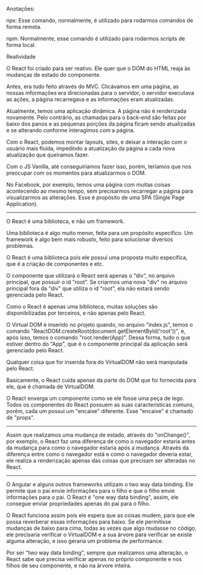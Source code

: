 Anotações:

npx: Esse comando, normalmente, é utilizado para rodarmos comandos de forma remota.

npm: Normalmente, esse comando é utilizado para rodarmos scripts de forma local.

Reatividade

O React foi criado para ser reativo. Ele quer que o DOM do HTML reaja às mudanças de estado do componente.

Antes, era tudo feito através do MVC. Clicávamos em uma página, as nossas informações era direcionadas para o servidor, o servidor executava as ações, a página recarregava e as informações eram atualizadas.

Atualmente, temos uma aplicação dinâmica. A página não é renderizada novamente. Pelo contrário, as chamadas para o back-end são feitas por baixo dos panos e as pequenas porções da página ficam sendo atualizadas e se alterando conforme interagimos com a página.

Com o React, podemos montar layouts, sites, e deixar a interação com o usuário mais fluída, impedindo a atualização da página a cada nova atualização que queiramos fazer.

Com o JS Vanilla, até conseguiriamos fazer isso, porém, teríamos que nos preocupar com os momentos para atualizarmos o DOM.

No Facebook, por exemplo, temos uma página com muitas coisas acontecendo ao mesmo tempo, sem precisarmos recarregar a página para visualizarmos as alterações. Esse é propósito de uma SPA (Single Page Application).

---

O React é uma biblioteca, e não um framework.

Uma biblioteca é algo muito menor, feita para um propósito específico. Um framework é algo bem mais robusto, feito para solucionar diversos problemas.

O React é uma biblioteca pois ele possui uma proposta muito específica, que é a criação de componentes e etc.

O componente que utilizará o React será apenas o "div", no arquivo principal, que possuir o id "root". Se criarmos uma nova "div" no arquivo principal fora da "div" que utiliza o id "root", ela não estará sendo gerenciada pelo React.

Como o React é apenas uma biblioteca, muitas soluções são disponibilizadas por terceiros, e não apenas pelo React.

O Virtual DOM é inserido no projeto quando, no arquivo "index.js", temos o comando "ReactDOM.createRoot(document.getElementById('root'))", e, após isso, temos o comando "root.render(App)". Dessa forma, tudo o que estiver dentro do "App", que é o componente principal da aplicação será gerenciado pelo React.

Qualquer coisa que for inserida fora do VirtualDOM não será manipulada pelo React.

Basicamente, o React cuida apenas da parte do DOM que foi fornecida para ele, que é chamada de VirtualDOM.

O React enxerga um componente como se ele fosse uma peça de lego. Todos os componentes do React possuem as suas características comuns, porém, cada um possui um "encaixe" diferente. Esse "encaixe" é chamado de "props".

---

Assim que realizamos uma mudança de estado, através do "onChange()", por exemplo, o React faz uma diferença de como o navegador estaria antes da mudança para como o navegador estaria após a mudança. Através da diferença entre como o navegador está e como o navegador deveria estar, ele realiza a renderização apenas das coisas que precisam ser alteradas no React.

---

O Angular e alguns outros frameworks utilizam o two way data binding. Ele permite que o pai envie informações para o filho e que o filho envie informações para o pai. O React é "one way data binding", assim, ele consegue enviar propriedades apenas do pai para o filho.

O React funciona assim pois ele espera que as coisas mudem, para que ele possa reverberar essas informações para baixo. Se ele permitisse mudanças de baixo para cima, todas as vezes que algo mudasse no código, ele precisaria verificar o VirtualDOM e a sua árvore para verificar se existe alguma alteração, e isso geraria um problema de performance.

Por ser "two way data binding", sempre que realizamos uma alteração, o React sabe que precisa verificar apenas no próprio componente e nos filhos de seu componente, e não na árvore inteira.
